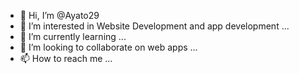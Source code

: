 - 👋 Hi, I’m @Ayato29
- 👀 I’m interested in Website Development and app development ...
- 🌱 I’m currently learning ...
- 💞️ I’m looking to collaborate on web apps ...
- 📫 How to reach me  ...

<!---
Ayato29/Ayato29 is a ✨ special ✨ repository because its `README.md` (this file) appears on your GitHub profile.
You can click the Preview link to take a look at your changes.
--->
